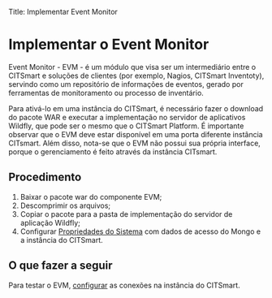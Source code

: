 Title: Implementar Event Monitor  

# Implementar o Event Monitor

Event Monitor - EVM - é um módulo que visa ser um intermediário entre o CITSmart e soluções de clientes (por exemplo, Nagios, CITSmart Inventoty), servindo como um repositório de informações de eventos, gerado por ferramentas de monitoramento ou processo de inventário.

Para ativá-lo em uma instância do CITSmart, é necessário fazer o download do pacote WAR e executar a implementação no servidor de aplicativos Wildfly, que pode ser o mesmo que o CITSmart Platform. É importante observar que o EVM deve estar disponível em uma porta diferente instância CITsmart. Além disso, nota-se que o EVM não possui sua própria interface, porque o gerenciamento é feito através da instância CITsmart.

## Procedimento  

1. Baixar o pacote war do componente EVM;  
2. Descomprimir os arquivos;  
3. Copiar o pacote para a pasta de implementação do servidor de aplicação Wildfly;  
4. Configurar [Propriedades do Sistema][2] com dados de acesso do Mongo e a instância do CITSmart. 

## O que fazer a seguir  

Para testar o EVM, [configurar][1] as conexões na instância do CITSmart.  

[1]:/pt-br/citsmart-platform-8/processes/event/configuration/register-event-monitor-connection.html  
[2]:/pt-br/citsmart-platform-8/get-started/installation-and-upgrade/perform-installation.html#configuracao-do-system-properties



